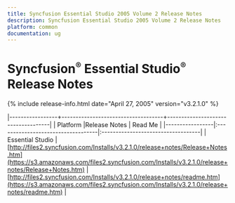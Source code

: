 ```yaml
---
title: Syncfusion Essential Studio 2005 Volume 2 Release Notes  
description: Syncfusion Essential Studio 2005 Volume 2 Release Notes  
platform: common
documentation: ug
---
```


# Syncfusion<sup style="font-size:70%">&reg;</sup> Essential Studio<sup style="font-size:70%">&reg;</sup> Release Notes  

{% include release-info.html date="April 27, 2005"  version="v3.2.1.0" %} 

|-----------------+------------------------------------+------------------------------------|
|   Platform      |Release Notes                       | Read Me                            |
|-----------------|:-----------------------------------|:-----------------------------------|
| Essential Studio  | [http://files2.syncfusion.com/Installs/v3.2.1.0/release+notes/Release+Notes.htm](https://s3.amazonaws.com/files2.syncfusion.com/Installs/v3.2.1.0/release+notes/Release+Notes.htm) | [http://files2.syncfusion.com/Installs/v3.2.1.0/release+notes/readme.htm](https://s3.amazonaws.com/files2.syncfusion.com/Installs/v3.2.1.0/release+notes/readme.htm) |




